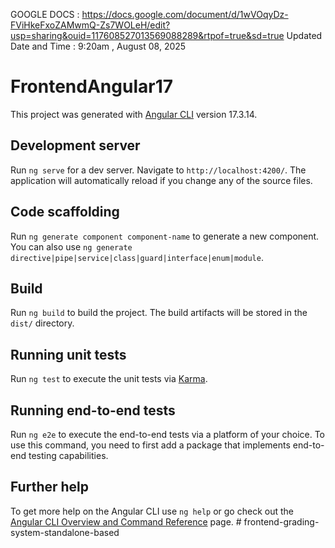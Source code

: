 GOOGLE DOCS : https://docs.google.com/document/d/1wVOqyDz-FViHkeFxoZAMwmQ-Zs7WOLeH/edit?usp=sharing&ouid=117608527013569088289&rtpof=true&sd=true
Updated Date and Time : 9:20am , August 08, 2025
# FrontendAngular17

This project was generated with [Angular CLI](https://github.com/angular/angular-cli) version 17.3.14.

## Development server

Run `ng serve` for a dev server. Navigate to `http://localhost:4200/`. The application will automatically reload if you change any of the source files.

## Code scaffolding

Run `ng generate component component-name` to generate a new component. You can also use `ng generate directive|pipe|service|class|guard|interface|enum|module`.

## Build

Run `ng build` to build the project. The build artifacts will be stored in the `dist/` directory.

## Running unit tests

Run `ng test` to execute the unit tests via [Karma](https://karma-runner.github.io).

## Running end-to-end tests

Run `ng e2e` to execute the end-to-end tests via a platform of your choice. To use this command, you need to first add a package that implements end-to-end testing capabilities.

## Further help

To get more help on the Angular CLI use `ng help` or go check out the [Angular CLI Overview and Command Reference](https://angular.io/cli) page.
#   f r o n t e n d - g r a d i n g - s y s t e m - s t a n d a l o n e - b a s e d 
 
 

